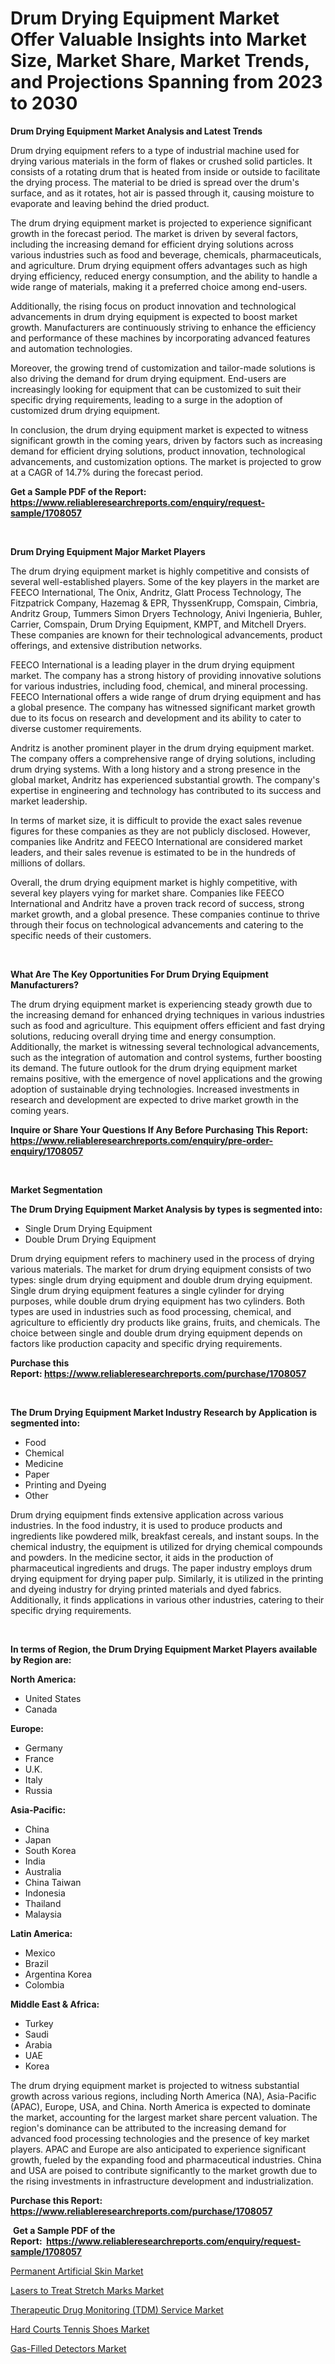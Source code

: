 <p><h1>Drum Drying Equipment Market Offer Valuable Insights into Market Size, Market Share, Market Trends, and Projections Spanning from 2023 to 2030</h1></p><p><strong>Drum Drying Equipment Market Analysis and Latest Trends</strong></p>
<p><p>Drum drying equipment refers to a type of industrial machine used for drying various materials in the form of flakes or crushed solid particles. It consists of a rotating drum that is heated from inside or outside to facilitate the drying process. The material to be dried is spread over the drum's surface, and as it rotates, hot air is passed through it, causing moisture to evaporate and leaving behind the dried product.</p><p>The drum drying equipment market is projected to experience significant growth in the forecast period. The market is driven by several factors, including the increasing demand for efficient drying solutions across various industries such as food and beverage, chemicals, pharmaceuticals, and agriculture. Drum drying equipment offers advantages such as high drying efficiency, reduced energy consumption, and the ability to handle a wide range of materials, making it a preferred choice among end-users.</p><p>Additionally, the rising focus on product innovation and technological advancements in drum drying equipment is expected to boost market growth. Manufacturers are continuously striving to enhance the efficiency and performance of these machines by incorporating advanced features and automation technologies.</p><p>Moreover, the growing trend of customization and tailor-made solutions is also driving the demand for drum drying equipment. End-users are increasingly looking for equipment that can be customized to suit their specific drying requirements, leading to a surge in the adoption of customized drum drying equipment.</p><p>In conclusion, the drum drying equipment market is expected to witness significant growth in the coming years, driven by factors such as increasing demand for efficient drying solutions, product innovation, technological advancements, and customization options. The market is projected to grow at a CAGR of 14.7% during the forecast period.</p></p>
<p><strong>Get a Sample PDF of the Report:&nbsp; <a href="https://www.reliableresearchreports.com/enquiry/request-sample/1708057">https://www.reliableresearchreports.com/enquiry/request-sample/1708057</a></strong></p>
<p>&nbsp;</p>
<p><strong>Drum Drying Equipment Major Market Players</strong></p>
<p><p>The drum drying equipment market is highly competitive and consists of several well-established players. Some of the key players in the market are FEECO International, The Onix, Andritz, Glatt Process Technology, The Fitzpatrick Company, Hazemag & EPR, ThyssenKrupp, Comspain, Cimbria, Andritz Group, Tummers Simon Dryers Technology, Anivi Ingenieria, Buhler, Carrier, Comspain, Drum Drying Equipment, KMPT, and Mitchell Dryers. These companies are known for their technological advancements, product offerings, and extensive distribution networks.</p><p>FEECO International is a leading player in the drum drying equipment market. The company has a strong history of providing innovative solutions for various industries, including food, chemical, and mineral processing. FEECO International offers a wide range of drum drying equipment and has a global presence. The company has witnessed significant market growth due to its focus on research and development and its ability to cater to diverse customer requirements.</p><p>Andritz is another prominent player in the drum drying equipment market. The company offers a comprehensive range of drying solutions, including drum drying systems. With a long history and a strong presence in the global market, Andritz has experienced substantial growth. The company's expertise in engineering and technology has contributed to its success and market leadership.</p><p>In terms of market size, it is difficult to provide the exact sales revenue figures for these companies as they are not publicly disclosed. However, companies like Andritz and FEECO International are considered market leaders, and their sales revenue is estimated to be in the hundreds of millions of dollars.</p><p>Overall, the drum drying equipment market is highly competitive, with several key players vying for market share. Companies like FEECO International and Andritz have a proven track record of success, strong market growth, and a global presence. These companies continue to thrive through their focus on technological advancements and catering to the specific needs of their customers.</p></p>
<p>&nbsp;</p>
<p><strong>What Are The Key Opportunities For Drum Drying Equipment Manufacturers?</strong></p>
<p><p>The drum drying equipment market is experiencing steady growth due to the increasing demand for enhanced drying techniques in various industries such as food and agriculture. This equipment offers efficient and fast drying solutions, reducing overall drying time and energy consumption. Additionally, the market is witnessing several technological advancements, such as the integration of automation and control systems, further boosting its demand. The future outlook for the drum drying equipment market remains positive, with the emergence of novel applications and the growing adoption of sustainable drying technologies. Increased investments in research and development are expected to drive market growth in the coming years.</p></p>
<p><strong>Inquire or Share Your Questions If Any Before Purchasing This Report: <a href="https://www.reliableresearchreports.com/enquiry/pre-order-enquiry/1708057">https://www.reliableresearchreports.com/enquiry/pre-order-enquiry/1708057</a></strong></p>
<p>&nbsp;</p>
<p><strong>Market Segmentation</strong></p>
<p><strong>The Drum Drying Equipment Market Analysis by types is segmented into:</strong></p>
<p><ul><li>Single Drum Drying Equipment</li><li>Double Drum Drying Equipment</li></ul></p>
<p><p>Drum drying equipment refers to machinery used in the process of drying various materials. The market for drum drying equipment consists of two types: single drum drying equipment and double drum drying equipment. Single drum drying equipment features a single cylinder for drying purposes, while double drum drying equipment has two cylinders. Both types are used in industries such as food processing, chemical, and agriculture to efficiently dry products like grains, fruits, and chemicals. The choice between single and double drum drying equipment depends on factors like production capacity and specific drying requirements.</p></p>
<p><strong>Purchase this Report:&nbsp;<a href="https://www.reliableresearchreports.com/purchase/1708057">https://www.reliableresearchreports.com/purchase/1708057</a></strong></p>
<p>&nbsp;</p>
<p><strong>The Drum Drying Equipment Market Industry Research by Application is segmented into:</strong></p>
<p><ul><li>Food</li><li>Chemical</li><li>Medicine</li><li>Paper</li><li>Printing and Dyeing</li><li>Other</li></ul></p>
<p><p>Drum drying equipment finds extensive application across various industries. In the food industry, it is used to produce products and ingredients like powdered milk, breakfast cereals, and instant soups. In the chemical industry, the equipment is utilized for drying chemical compounds and powders. In the medicine sector, it aids in the production of pharmaceutical ingredients and drugs. The paper industry employs drum drying equipment for drying paper pulp. Similarly, it is utilized in the printing and dyeing industry for drying printed materials and dyed fabrics. Additionally, it finds applications in various other industries, catering to their specific drying requirements.</p></p>
<p>&nbsp;</p>
<p><strong>In terms of Region, the Drum Drying Equipment Market Players available by Region are:</strong></p>
<p>
    <p> <strong> North America: </strong>
        <ul>
            <li>United States</li>
            <li>Canada</li>
        </ul>
        </p> 
    <p> <strong> Europe: </strong>
        <ul>
            <li>Germany</li>
            <li>France</li>
            <li>U.K.</li>
            <li>Italy</li>
            <li>Russia</li>
        </ul>
        </p> 
    <p> <strong> Asia-Pacific: </strong>
        <ul>
            <li>China</li>
            <li>Japan</li>
            <li>South Korea</li>
            <li>India</li>
            <li>Australia</li>
            <li>China Taiwan</li>
            <li>Indonesia</li>
            <li>Thailand</li>
            <li>Malaysia</li>
        </ul>
        </p> 
    <p> <strong> Latin America: </strong>
        <ul>
            <li>Mexico</li>
            <li>Brazil</li>
            <li>Argentina Korea</li>
            <li>Colombia</li>
        </ul>
        </p> 
    <p> <strong> Middle East & Africa: </strong>
        <ul>
            <li>Turkey</li>
            <li>Saudi</li>
            <li>Arabia</li>
            <li>UAE</li>
            <li>Korea</li>
        </ul>
    </p>
    </p>
<p><p>The drum drying equipment market is projected to witness substantial growth across various regions, including North America (NA), Asia-Pacific (APAC), Europe, USA, and China. North America is expected to dominate the market, accounting for the largest market share percent valuation. The region's dominance can be attributed to the increasing demand for advanced food processing technologies and the presence of key market players. APAC and Europe are also anticipated to experience significant growth, fueled by the expanding food and pharmaceutical industries. China and USA are poised to contribute significantly to the market growth due to the rising investments in infrastructure development and industrialization.</p></p>
<p><strong>Purchase this Report: <a href="https://www.reliableresearchreports.com/purchase/1708057">https://www.reliableresearchreports.com/purchase/1708057</a></strong></p>
<p>&nbsp;<strong>Get a Sample PDF of the Report:&nbsp;&nbsp;<a href="https://www.reliableresearchreports.com/enquiry/request-sample/1708057">https://www.reliableresearchreports.com/enquiry/request-sample/1708057</a></strong></p>
<p><strong></strong></p>
<p><p><a href="https://www.linkedin.com/pulse/permanent-artificial-skin-market-insights-players-forecast-till-nujke/">Permanent Artificial Skin Market</a></p><p><a href="https://www.linkedin.com/pulse/lasers-treat-stretch-marks-market-insights-players-forecast-till-5ckme/">Lasers to Treat Stretch Marks Market</a></p><p><a href="https://www.linkedin.com/pulse/therapeutic-drug-monitoring-tdm-service-market-size-2023--zfrue/">Therapeutic Drug Monitoring (TDM) Service Market</a></p><p><a href="https://medium.com/@chiragreportprime3/hard-courts-tennis-shoes-market-report-reveals-the-latest-trends-and-growth-opportunities-of-this-1c8ae59e4270">Hard Courts Tennis Shoes Market</a></p><p><a href="https://medium.com/@anmolreportprime/analyzing-gas-filled-detectors-market-global-industry-perspective-and-forecast-2023-to-2030-b1a95b37207e">Gas-Filled Detectors Market</a></p></p>